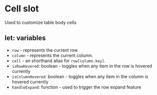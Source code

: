 # Cell slot

Used to customize table body cells

## let: variables

- `row` - represents the current row.
- `column` - represents the current column.
- `cell` - an shorthand alias for `row[column.key]`.
- `isRowHovered`: boolean - toggles when any item in the row is hovered currently
- `isColumnHovered`: boolean - toggles when any item in the column is hovered currently
- `handleExpand`: function - used to trigger the row expand feature
